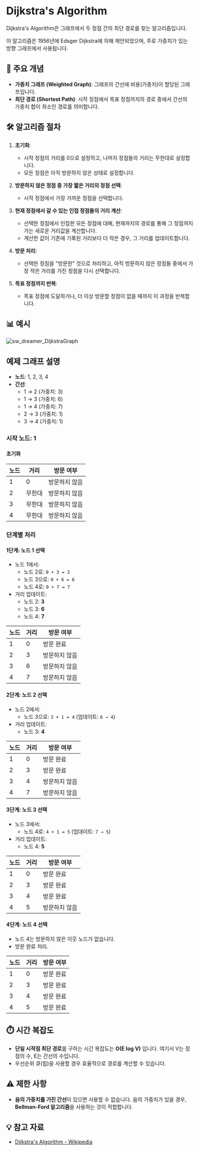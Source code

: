 
# Dijkstra's Algorithm

Dijkstra's Algorithm은 그래프에서 두 정점 간의 최단 경로를 찾는 알고리즘입니다.

이 알고리즘은 1956년에 Edsger Dijkstra에 의해 제안되었으며, 주로 가중치가 있는 방향 그래프에서 사용됩니다.

## 📌 주요 개념

- **가중치 그래프 (Weighted Graph)**: 그래프의 간선에 비용(가중치)이 할당된 그래프입니다.
- **최단 경로 (Shortest Path)**: 시작 정점에서 목표 정점까지의 경로 중에서 간선의 가중치 합이 최소인 경로를 의미합니다.

## 🛠️ 알고리즘 절차

1. **초기화**:
   - 시작 정점의 거리를 0으로 설정하고, 나머지 정점들의 거리는 무한대로 설정합니다.
   - 모든 정점은 아직 방문하지 않은 상태로 설정합니다.
   
2. **방문하지 않은 정점 중 가장 짧은 거리의 정점 선택**:
   - 시작 정점에서 가장 가까운 정점을 선택합니다.
   
3. **현재 정점에서 갈 수 있는 인접 정점들의 거리 계산**:
   - 선택한 정점에서 인접한 모든 정점에 대해, 현재까지의 경로를 통해 그 정점까지 가는 새로운 거리값을 계산합니다.
   - 계산한 값이 기존에 기록된 거리보다 더 작은 경우, 그 거리를 업데이트합니다.
   
4. **방문 처리**:
   - 선택한 정점을 "방문한" 것으로 처리하고, 아직 방문하지 않은 정점들 중에서 가장 작은 거리를 가진 정점을 다시 선택합니다.
   
5. **목표 정점까지 반복**:
   - 목표 정점에 도달하거나, 더 이상 방문할 정점이 없을 때까지 이 과정을 반복합니다.

## 📊 예시

![sw_dreamer_DijkstraGraph](https://github.com/user-attachments/assets/c97d9ff9-8d87-4883-a2d9-88b201e18429)

## 예제 그래프 설명

- **노드**: 1, 2, 3, 4
- **간선**:
    - 1 → 2 (가중치: 3)
    - 1 → 3 (가중치: 6)
    - 1 → 4 (가중치: 7)
    - 2 → 3 (가중치: 1)
    - 3 → 4 (가중치: 1)

### 시작 노드: 1

#### 초기화
| 노드 | 거리      | 방문 여부 |
|------|-----------|-----------|
| 1    | 0         | 방문하지 않음 |
| 2    | 무한대    | 방문하지 않음 |
| 3    | 무한대    | 방문하지 않음 |
| 4    | 무한대    | 방문하지 않음 |



### 단계별 처리

#### 1단계: 노드 1 선택
- 노드 1에서:
  - 노드 2로: `0 + 3 = 3`
  - 노드 3으로: `0 + 6 = 6`
  - 노드 4로: `0 + 7 = 7`
- 거리 업데이트:
  - 노드 2: **3**
  - 노드 3: **6**
  - 노드 4: **7**

| 노드 | 거리      | 방문 여부 |
|------|-----------|-----------|
| 1    | 0         | 방문 완료 |
| 2    | 3         | 방문하지 않음 |
| 3    | 6         | 방문하지 않음 |
| 4    | 7         | 방문하지 않음 |

#### 2단계: 노드 2 선택
- 노드 2에서:
  - 노드 3으로: `3 + 1 = 4` (업데이트: `6 → 4`)
- 거리 업데이트:
  - 노드 3: **4**

| 노드 | 거리      | 방문 여부 |
|------|-----------|-----------|
| 1    | 0         | 방문 완료 |
| 2    | 3         | 방문 완료 |
| 3    | 4         | 방문하지 않음 |
| 4    | 7         | 방문하지 않음 |

#### 3단계: 노드 3 선택
- 노드 3에서:
  - 노드 4로: `4 + 1 = 5` (업데이트: `7 → 5`)
- 거리 업데이트:
  - 노드 4: **5**

| 노드 | 거리      | 방문 여부 |
|------|-----------|-----------|
| 1    | 0         | 방문 완료 |
| 2    | 3         | 방문 완료 |
| 3    | 4         | 방문 완료 |
| 4    | 5         | 방문하지 않음 |

#### 4단계: 노드 4 선택
- 노드 4는 방문하지 않은 이웃 노드가 없습니다.
- 방문 완료 처리.

| 노드 | 거리      | 방문 여부 |
|------|-----------|-----------|
| 1    | 0         | 방문 완료 |
| 2    | 3         | 방문 완료 |
| 3    | 4         | 방문 완료 |
| 4    | 5         | 방문 완료 |




## ⏱️ 시간 복잡도

- **단일 시작점 최단 경로**를 구하는 시간 복잡도는 **O(E log V)** 입니다. 여기서 V는 정점의 수, E는 간선의 수입니다.
- 우선순위 큐(힙)을 사용할 경우 효율적으로 경로를 계산할 수 있습니다.

## ⚠️ 제한 사항

- **음의 가중치를 가진 간선**이 있으면 사용할 수 없습니다. 음의 가중치가 있을 경우, **Bellman-Ford 알고리즘**을 사용하는 것이 적합합니다.

## 💡 참고 자료

- [Dijkstra's Algorithm - Wikipedia](https://en.wikipedia.org/wiki/Dijkstra%27s_algorithm)
